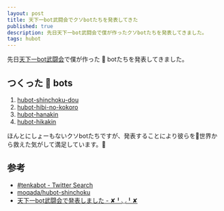 ```yaml
---
layout: post
title: 天下一bot武闘会でクソbotたちを発表してきた
published: true
description: 先日天下一bot武闘会で僕が作ったクソbotたちを発表してきました。
tags: hubot
---
```


先日[天下一bot武闘会](http://connpass.com/event/12689/)で僕が作った :shit: botたちを発表してきました。

<script async class="speakerdeck-embed" data-id="d050418ad57e4a67821c7e1ec7d5a73a" data-ratio="1.77777777777778" src="//speakerdeck.com/assets/embed.js"></script>

## つくった :shit: bots
1. [hubot-shinchoku-dou](https://github.com/toshimaru/hubot-shinchoku-dou)
1. [hubot-hibi-no-kokoro](https://github.com/toshimaru/hubot-hibi-no-kokoro)
1. [hubot-hanakin](https://github.com/toshimaru/hubot-hanakin)
1. [hubot-hikakin](https://github.com/toshimaru/hubot-hikakin)

ほんとにしょーもないクソbotたちですが、発表することにより彼らを:shit:世界から救えた気がして満足しています。:angel:

## 参考
* [#tenkabot - Twitter Search](https://twitter.com/search?f=realtime&q=%23tenkabot&src=typd)
* [moqada/hubot-shinchoku](https://github.com/moqada/hubot-shinchoku)
* [天下一bot武闘会で発表しました - ✘╹◡╹✘](http://r7kamura.hatenablog.com/entry/2015/04/18/011129)
